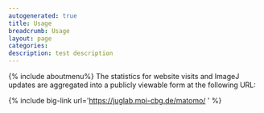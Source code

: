 ```yaml
---
autogenerated: true
title: Usage
breadcrumb: Usage
layout: page
categories: 
description: test description
---
```


{% include aboutmenu%}
The statistics for website visits and ImageJ updates are aggregated into a publicly viewable form at the following URL:

{% include big-link url='https://juglab.mpi-cbg.de/matomo/ ' %}
